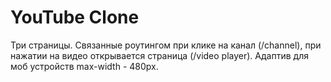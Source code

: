 # YouTube Clone

Три страницы.
Связанные роутингом при клике на канал (/channel), при нажатии на видео открывается страница (/video player).
Адаптив для моб устройств max-width - 480px.

